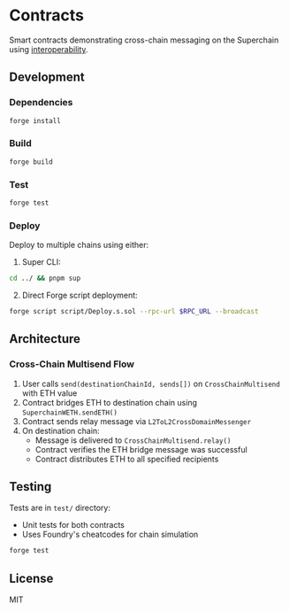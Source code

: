 # Contracts

Smart contracts demonstrating cross-chain messaging on the Superchain using [interoperability](https://specs.optimism.io/interop/overview.html).

## Development

### Dependencies

```bash
forge install
```

### Build

```bash
forge build
```

### Test

```bash
forge test
```

### Deploy

Deploy to multiple chains using either:

1. Super CLI:

```bash
cd ../ && pnpm sup
```

2. Direct Forge script deployment:

```bash
forge script script/Deploy.s.sol --rpc-url $RPC_URL --broadcast
```

## Architecture

### Cross-Chain Multisend Flow

1. User calls `send(destinationChainId, sends[])` on `CrossChainMultisend` with ETH value
2. Contract bridges ETH to destination chain using `SuperchainWETH.sendETH()`
3. Contract sends relay message via `L2ToL2CrossDomainMessenger`
4. On destination chain:
   - Message is delivered to `CrossChainMultisend.relay()`
   - Contract verifies the ETH bridge message was successful
   - Contract distributes ETH to all specified recipients

## Testing

Tests are in `test/` directory:

- Unit tests for both contracts
- Uses Foundry's cheatcodes for chain simulation

```bash
forge test
```

## License

MIT
